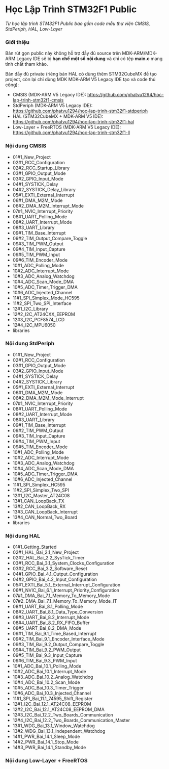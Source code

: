 # Học Lập Trình STM32F1 Public
*Tự học lập trình STM32F1 Public bao gồm code mẫu thư viện CMSIS, StdPeriph, HAL, Low-Layer*

### Giới thiệu
Bản rút gọn public này không hỗ trợ đầy đủ source trên MDK-ARM/MDK-ARM Legacy IDE sẽ bị **hạn chế một số nội dung**
và chỉ có tệp **main.c** mang tính chất tham khảo.

Bản đầy đủ private (riêng bản HAL có dùng thêm STM32CubeMX để tạo project, còn lại chỉ dùng MDK MDK-ARM V5 Legacy IDE tạo và code thủ công):
- CMSIS (MDK-ARM V5 Legacy IDE): https://github.com/phatvu1294/hoc-lap-trinh-stm32f1-cmsis
- StdPeriph (MDK-ARM V5 Legacy IDE): https://github.com/phatvu1294/hoc-lap-trinh-stm32f1-stdperiph
- HAL (STM32CubeMX + MDK-ARM V5 IDE): https://github.com/phatvu1294/hoc-lap-trinh-stm32f1-hal
- Low-Layer + FreeRTOS (MDK-ARM V5 Legacy IDE): https://github.com/phatvu1294/hoc-lap-trinh-stm32f1-ll

### Nội dung CMSIS
- 01#1_New_Project
- 02#1_RCC_Configuration
- 02#2_RCC_Startup_Library
- 03#1_GPIO_Output_Mode
- 03#2_GPIO_Input_Mode
- 04#1_SYSTICK_Delay
- 04#2_SYSTICK_Delay_Library
- 05#1_EXTI_External_Interrupt
- 06#1_DMA_M2M_Mode
- 06#2_DMA_M2M_Interrupt_Mode
- 07#1_NVIC_Interrupt_Priority
- 08#1_UART_Polling_Mode
- 08#2_UART_Interrupt_Mode
- 08#3_UART_Library
- 09#1_TIM_Base_Interrupt
- 09#2_TIM_Output_Compare_Toggle
- 09#3_TIM_PWM_Output
- 09#4_TIM_Input_Capture
- 09#5_TIM_PWM_Input
- 09#6_TIM_Encoder_Mode
- 10#1_ADC_Polling_Mode
- 10#2_ADC_Interrupt_Mode
- 10#3_ADC_Analog_Watchdog
- 10#4_ADC_Scan_Mode_DMA
- 10#5_ADC_Timer_Trigger_DMA
- 10#6_ADC_Injected_Channel
- 11#1_SPI_Simplex_Mode_HC595
- 11#2_SPI_Two_SPI_Interface
- 12#1_I2C_Library
- 12#2_I2C_AT24CXX_EEPROM
- 12#3_I2C_PCF8574_LCD
- 12#4_I2C_MPU6050
- libraries

### Nội dung StdPeriph
- 01#1_New_Project
- 02#1_RCC_Configuration
- 03#1_GPIO_Output_Mode
- 03#2_GPIO_Input_Mode
- 04#1_SYSTICK_Delay
- 04#2_SYSTICK_Library
- 05#1_EXTI_External_Interrupt
- 06#1_DMA_M2M_Mode
- 06#2_DMA_M2M_Mode_Interrupt
- 07#1_NVIC_Interrupt_Priority
- 08#1_UART_Polling_Mode
- 08#2_UART_Interrupt_Mode
- 08#3_UART_Library
- 09#1_TIM_Base_Interrupt
- 09#2_TIM_PWM_Output
- 09#3_TIM_Input_Capture
- 09#4_TIM_PWM_Input
- 09#5_TIM_Encoder_Mode
- 10#1_ADC_Polling_Mode
- 10#2_ADC_Interrupt_Mode
- 10#3_ADC_Analog_Watchdog
- 10#4_ADC_Scan_Mode_DMA
- 10#5_ADC_Timer_Trigger_DMA
- 10#6_ADC_Injected_Channel
- 11#1_SPI_Simplex_HC595
- 11#2_SPI_Simplex_Two_SPI
- 12#1_I2C_Master_AT24C08
- 13#1_CAN_LoopBack_TX
- 13#2_CAN_LoopBack_RX
- 13#3_CAN_LoopBack_Interrupt
- 13#4_CAN_Normal_Two_Board
- libraries

### Nội dung HAL
- 01#1_Getting_Started
- 02#1_HAL_Bai_2.1_New_Project
- 02#2_HAL_Bai_2.2_SysTick_Timer
- 03#1_RCC_Bai_3.1_System_Clocks_Configuration
- 03#2_RCC_Bai_3.2_Software_Reset
- 04#1_GPIO_Bai_4.1_Output_Configuration
- 04#2_GPIO_Bai_4.2_Input_Configuration
- 05#1_EXTI_Bai_5.1_External_Interrupt_Configuration
- 06#1_NVIC_Bai_6.1_Interrupt_Priority_Configuration
- 07#1_DMA_Bai_7.1_Memory_To_Memory_Mode
- 07#2_DMA_Bai_7.1_Memory_To_Memory_Mode_IT
- 08#1_UART_Bai_8.1_Polling_Mode
- 08#2_UART_Bai_8.1_Data_Type_Conversion
- 08#3_UART_Bai_8.2_Interrupt_Mode
- 08#4_UART_Bai_8.2_RX_FIFO_Buffer
- 08#5_UART_Bai_8.2_DMA_Mode
- 09#1_TIM_Bai_9.1_Time_Based_Interrupt
- 09#2_TIM_Bai_9.1_Encoder_Interface_Mode
- 09#3_TIM_Bai_9.2_Output_Compare_Toggle
- 09#4_TIM_Bai_9.2_PWM_Output
- 09#5_TIM_Bai_9.3_Input_Capture
- 09#6_TIM_Bai_9.3_PWM_Input
- 10#1_ADC_Bai_10.1_Polling_Mode
- 10#2_ADC_Bai_10.1_Interrupt_Mode
- 10#3_ADC_Bai_10.2_Analog_Watchdog
- 10#4_ADC_Bai_10.2_Scan_Mode
- 10#5_ADC_Bai_10.3_Timer_Trigger
- 10#6_ADC_Bai_10.3_Injected_Channel
- 11#1_SPI_Bai_11.1_74595_Shift_Register
- 12#1_I2C_Bai_12.1_AT24C08_EEPROM
- 12#2_I2C_Bai_12.1_AT24C08_EEPROM_DMA
- 12#3_I2C_Bai_12.2_Two_Boards_Communication
- 12#4_I2C_Bai_12.2_Two_Boards_Communication_Master
- 13#1_WDG_Bai_13.1_Window_Watchdog
- 13#2_WDG_Bai_13.1_Independent_Watchdog
- 14#1_PWR_Bai_14.1_Sleep_Mode
- 14#2_PWR_Bai_14.1_Stop_Mode
- 14#3_PWR_Bai_14.1_Standby_Mode

### Nội dung Low-Layer + FreeRTOS
